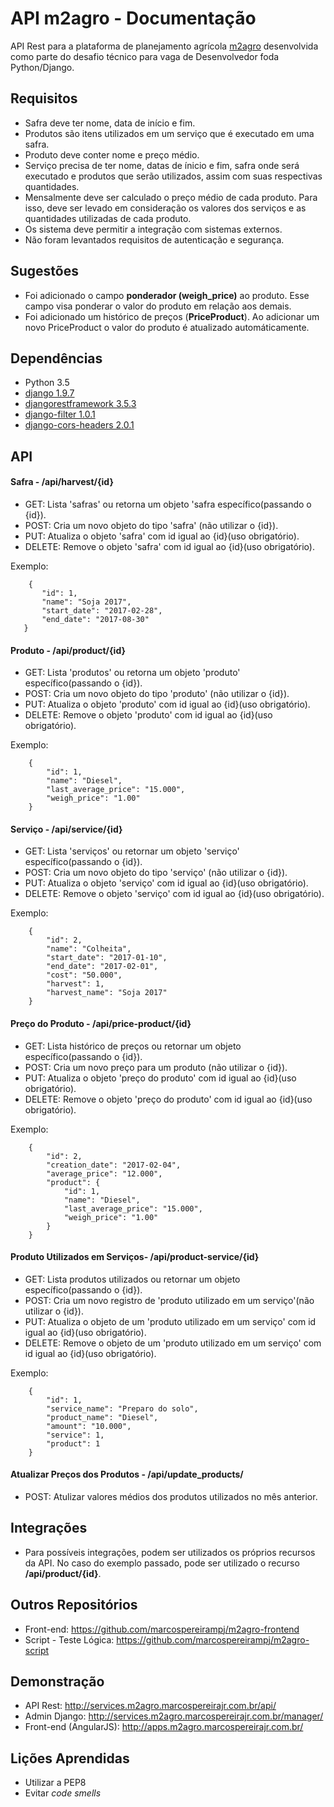 API m2agro - Documentação
=========================

API Rest para a plataforma de planejamento agrícola [m2agro](http://www.m2agro.com.br/) desenvolvida 
como parte do desafio técnico para vaga de Desenvolvedor foda Python/Django.


## Requisitos ##

* Safra deve ter nome, data de início e fim.
* Produtos são itens utilizados em um serviço que é executado em uma safra.
* Produto deve conter nome e preço médio.
* Serviço precisa de ter nome, datas de ínicio e fim, safra onde será executado e produtos
que serão utilizados, assim com suas respectivas quantidades.
* Mensalmente deve ser calculado o preço médio de cada produto. Para isso, deve ser 
levado em consideração os valores dos serviços e as quantidades utilizadas de cada produto.
* Os sistema deve permitir a integração com sistemas externos.
* Não foram levantados requisitos de autenticação e segurança.

## Sugestões ## 

* Foi adicionado o campo **ponderador (weigh_price)** ao produto. Esse campo visa
 ponderar o valor do produto em relação aos demais.
* Foi adicionado um histórico de preços (**PriceProduct**). Ao adicionar um novo PriceProduct
o valor do produto é atualizado automáticamente.

## Dependências ##

* Python 3.5
* [django 1.9.7](https://www.djangoproject.com/)
* [djangorestframework 3.5.3](http://www.django-rest-framework.org/)
* [django-filter 1.0.1](http://www.django-rest-framework.org/)
* [django-cors-headers 2.0.1](https://github.com/ottoyiu/django-cors-headers)

## API ##

#### Safra - /api/harvest/{id} ####
 * GET: Lista 'safras' ou retorna um objeto 'safra específico(passando o {id}).
 * POST: Cria um novo objeto do tipo 'safra' (não utilizar o {id}).
 * PUT: Atualiza o objeto 'safra' com id igual ao {id}(uso obrigatório).
 * DELETE: Remove o objeto 'safra' com id igual ao {id}(uso obrigatório).
 
 Exemplo:
 
 ```
     {
        "id": 1,
        "name": "Soja 2017",
        "start_date": "2017-02-28",
        "end_date": "2017-08-30"
    }
 ```

#### Produto - /api/product/{id} ####
 * GET: Lista 'produtos' ou retorna um objeto 'produto' específico(passando o {id}).
 * POST: Cria um novo objeto do tipo 'produto' (não utilizar o {id}).
 * PUT: Atualiza o objeto 'produto' com id igual ao {id}(uso obrigatório).
 * DELETE: Remove o objeto 'produto' com id igual ao {id}(uso obrigatório).

Exemplo:

```
    {
        "id": 1,
        "name": "Diesel",
        "last_average_price": "15.000",
        "weigh_price": "1.00"
    }
 ```

#### Serviço - /api/service/{id} ####
 * GET: Lista 'serviços' ou retornar um objeto 'serviço' específico(passando o {id}).
 * POST: Cria um novo objeto do tipo 'serviço' (não utilizar o {id}).
 * PUT: Atualiza o objeto 'serviço' com id igual ao {id}(uso obrigatório).
 * DELETE: Remove o objeto 'serviço' com id igual ao {id}(uso obrigatório).

Exemplo:

```
    {
        "id": 2,
        "name": "Colheita",
        "start_date": "2017-01-10",
        "end_date": "2017-02-01",
        "cost": "50.000",
        "harvest": 1,
        "harvest_name": "Soja 2017"
    }
 ```

#### Preço do Produto - /api/price-product/{id} ####
 * GET: Lista histórico de preços ou retornar um objeto específico(passando o {id}).
 * POST: Cria um novo preço para um produto (não utilizar o {id}).
 * PUT: Atualiza o objeto 'preço do produto' com id igual ao {id}(uso obrigatório).
 * DELETE: Remove o objeto 'preço do produto' com id igual ao {id}(uso obrigatório).

Exemplo:

```
    {
        "id": 2,
        "creation_date": "2017-02-04",
        "average_price": "12.000",
        "product": {
            "id": 1,
            "name": "Diesel",
            "last_average_price": "15.000",
            "weigh_price": "1.00"
        }
    }
 ```

#### Produto Utilizados em Serviços- /api/product-service/{id} ####
 * GET: Lista produtos utilizados ou retornar um objeto específico(passando o {id}).
 * POST: Cria um novo registro de 'produto utilizado em um serviço'(não utilizar o {id}).
 * PUT: Atualiza o objeto de um 'produto utilizado em um serviço' com id igual ao {id}(uso obrigatório).
 * DELETE: Remove o objeto de um 'produto utilizado em um serviço' com id igual ao {id}(uso obrigatório).

Exemplo:

```
    {
        "id": 1,
        "service_name": "Preparo do solo",
        "product_name": "Diesel",
        "amount": "10.000",
        "service": 1,
        "product": 1
    }
 ```

#### Atualizar Preços dos Produtos - /api/update_products/ ####
 * POST: Atulizar valores médios dos produtos utilizados no mês anterior.


## Integrações ##

* Para possíveis integrações, podem ser utilizados os próprios recursos da API. No caso do exemplo passado,
pode ser utilizado o recurso **/api/product/{id}**.


## Outros Repositórios ##

* Front-end: https://github.com/marcospereirampj/m2agro-frontend
* Script - Teste Lógica: https://github.com/marcospereirampj/m2agro-script

## Demonstração ##

* API Rest: http://services.m2agro.marcospereirajr.com.br/api/
* Admin Django: http://services.m2agro.marcospereirajr.com.br/manager/
* Front-end (AngularJS): http://apps.m2agro.marcospereirajr.com.br/

## Lições Aprendidas

* Utilizar a PEP8
* Evitar _code smells_




